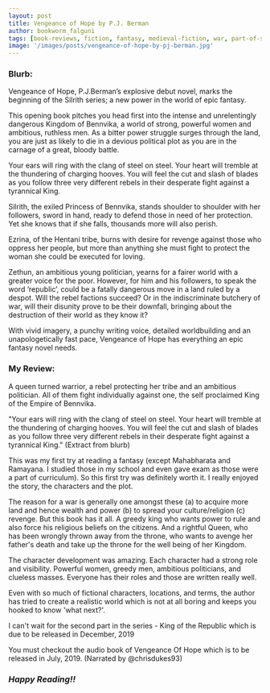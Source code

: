 ```yaml
---
layout: post
title: Vengeance of Hope by P.J. Berman
author: bookworm_falguni
tags: [book-reviews, fiction, fantasy, medieval-fiction, war, part-of-series]
image: '/images/posts/vengeance-of-hope-by-pj-berman.jpg'
---
```

### **Blurb:**

Vengeance of Hope, P.J.Berman’s explosive debut novel, marks the beginning of the Silrith series; a new power in the world of epic fantasy.

This opening book pitches you head first into the intense and unrelentingly dangerous Kingdom of Bennvika, a world of strong, powerful women and ambitious, ruthless men. As a bitter power struggle surges through the land, you are just as likely to die in a devious political plot as you are in the carnage of a great, bloody battle.

Your ears will ring with the clang of steel on steel. Your heart will tremble at the thundering of charging hooves. You will feel the cut and slash of blades as you follow three very different rebels in their desperate fight against a tyrannical King.

Silrith, the exiled Princess of Bennvika, stands shoulder to shoulder with her followers, sword in hand, ready to defend those in need of her protection. Yet she knows that if she falls, thousands more will also perish.

Ezrina, of the Hentani tribe, burns with desire for revenge against those who oppress her people, but more than anything she must fight to protect the woman she could be executed for loving.

Zethun, an ambitious young politician, yearns for a fairer world with a greater voice for the poor. However, for him and his followers, to speak the word ‘republic’, could be a fatally dangerous move in a land ruled by a despot.
 Will the rebel factions succeed? Or in the indiscriminate butchery of war, will their disunity prove to be their downfall, bringing about the destruction of their world as they know it?

With vivid imagery, a punchy writing voice, detailed worldbuilding and an unapologetically fast pace, Vengeance of Hope has everything an epic fantasy novel needs. 

### **My Review:**

A queen turned warrior, a rebel protecting her tribe and an ambitious politician. All of them fight individually against one, the self proclaimed King of the Empire of Bennvika.

"Your ears will ring with the clang of steel on steel. Your heart will tremble at the thundering of charging hooves. You will feel the cut and slash of blades as you follow three very different rebels in their desperate fight against a tyrannical King." (Extract from blurb)

This was my first try at reading a fantasy (except Mahabharata and Ramayana. I studied those in my school and even gave exam as those were a part of curriculum). So this first try was definitely worth it. I really enjoyed the story, the characters and the plot.

The reason for a war is generally one amongst these (a) to acquire more land and hence wealth and power (b) to spread your culture/religion (c) revenge.
But this book has it all. A greedy king who wants power to rule and also force his religious beliefs on the citizens. And a rightful Queen, who has been wrongly thrown away from the throne, who wants to avenge her father's death and take up the throne for the well being of her Kingdom.

The character development was amazing. Each character had a strong role and visibility. Powerful women, greedy men, ambitious politicians, and clueless masses. Everyone has their roles and those are written really well.

Even with so much of fictional characters, locations, and terms, the author has tried to create a realistic world which is not at all boring and keeps you hooked to know 'what next?'.

I can't wait for the second part in the series - King of the Republic which is due to be released in December, 2019

You must checkout the audio book of Vengeance Of Hope which is to be released in July, 2019. (Narrated by @chrisdukes93)

### ***Happy Reading!!***
